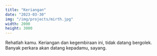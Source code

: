```yaml
---
title: "Keriangan"
date: "2023-03-30"
img: "/img/projects/mirth.jpg"
width: 2000
height: 3000
---
```


Rehatlah kamu. Keriangan dan kegembiraan ini, tidak datang bergolek. Banyak perkara akan datang kepadamu, sayang.
